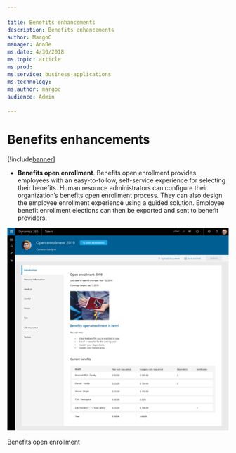 ```yaml
---

title: Benefits enhancements
description: Benefits enhancements
author: MargoC
manager: AnnBe
ms.date: 4/30/2018
ms.topic: article
ms.prod: 
ms.service: business-applications
ms.technology: 
ms.author: margoc
audience: Admin

---
```

#  Benefits enhancements




[!include[banner](../../../includes/banner.md)]

-   **Benefits open enrollment**. Benefits open enrollment provides employees
    with an easy-to-follow, self-service experience for selecting their
    benefits. Human resource administrators can configure their organization’s
    benefits open enrollment process. They can also design the employee
    enrollment experience using a guided solution. Employee benefit enrollment
    elections can then be exported and sent to benefit providers.

![A screenshot showing benefits open enrollment in Talent](media/benefits-enhancements-1.png "A screenshot showing benefits open enrollment in Talent")
<!-- Talent_Benefits Enhancements_A.png -->


Benefits open enrollment
